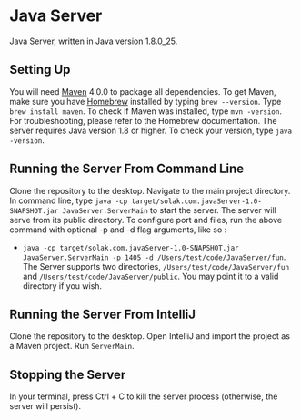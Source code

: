 # Java Server
Java Server, written in Java version 1.8.0_25.

## Setting Up
You will need [Maven](http://maven.apache.org/) 4.0.0 to package all dependencies. To get Maven, make sure you have [Homebrew](http://brew.sh/) installed by typing  ```brew --version```.
Type ```brew install maven```. To check if Maven was installed, type ```mvn -version```. For troubleshooting, please refer to the Homebrew documentation.
The server requires Java version 1.8 or higher. To check your version, type ```java -version```.

## Running the Server From Command Line
Clone the repository to the desktop. Navigate to the main project directory.
In command line, type ```java -cp target/solak.com.javaServer-1.0-SNAPSHOT.jar JavaServer.ServerMain``` to start the server. The server will serve from its public directory.
To configure port and files, run the above command with optional -p and -d flag arguments, like so :
- ```java -cp target/solak.com.javaServer-1.0-SNAPSHOT.jar JavaServer.ServerMain -p 1405 -d /Users/test/code/JavaServer/fun```.
The Server supports two directories, ```/Users/test/code/JavaServer/fun``` and ```/Users/test/code/JavaServer/public```. You may point it to a valid directory if you wish.

## Running the Server From IntelliJ
Clone the repository to the desktop. Open IntelliJ and import the project as a Maven project. Run ```ServerMain```.

## Stopping the Server
In your terminal, press Ctrl + C to kill the server process (otherwise, the server will persist).

